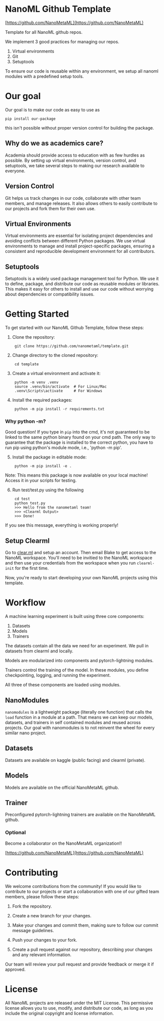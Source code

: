 # NanoML Github Template

[https://github.com/NanoMetaML](https://github.com/NanoMetaML)

Template for all NanoML github repos. 


We implement 3 good practices for managing our repos.

1. Virtual environments
2. Git
3. Setuptools

To ensure our code is reusable within any environment, we setup all nanoml modules with a predefined setup tools.

# Our goal

Our goal is to make our code as easy to use as

    pip install our-package

this isn't possible without proper version control for building the package.


## Why do we as academics care?

Academia should provide access to education with as few hurdles as possible. By setting up virtual environments, version control, and setuptools, we take several steps to making our research available to everyone.

## Version Control

Git helps us track changes in our code, collaborate with other team members, and manage releases. It also allows others to easily contribute to our projects and fork them for their own use.

## Virtual Environments

Virtual environments are essential for isolating project dependencies and avoiding conflicts between different Python packages. We use virtual environments to manage and install project-specific packages, ensuring a consistent and reproducible development environment for all contributors.

## Setuptools

Setuptools is a widely used package management tool for Python. We use it to define, package, and distribute our code as reusable modules or libraries. This makes it easy for others to install and use our code without worrying about dependencies or compatibility issues.

# Getting Started

To get started with our NanoML Github Template, follow these steps:

1. Clone the repository:

        git clone https://github.com/nanometaml/template.git

2. Change directory to the cloned repository:

        cd template

3. Create a virtual environment and activate it:


        python -m venv .venv
        source .venv/bin/activate  # For Linux/Mac
        .venv\Scripts\activate     # For Windows

4. Install the required packages:

        python -m pip install -r requirements.txt

### Why python -m? 
Good question! If you type in `pip` into the cmd, it's not guaranteed to be linked to the same python binary found on your cmd path. The only way to guarantee that the package is installed to the correct python, you have to run pip using python's module mode, i.e., 'python -m pip'.

5. Install the package in editable mode:

        python -m pip install -e .

Note: This means this package is now available on your local machine! Access it in your scripts for testing. 

6. Run test/test.py using the following

        cd test
        python test.py
        >>> Hello from the nanometaml team!
        >>> <Clearml Output>
        >>> Done!

If you see this message, everything is working properly!



## Setup Clearml

Go to [clear.ml](https:\\clear.ml) and setup an account. Then email Blake to get access to the NanoML workspace. You'll need to be invitied to the NanoML workspace and then use your credentials from the workspace when you run `clearml-init` for the first time.

Now, you're ready to start developing your own NanoML projects using this template.

# Workflow

 A machine learning experiment is built using three core components: 

 1. Datasets
 2. Models
 3. Trainers

The datasets contain all the data we need for an experiment. We pull in datasets from clearml and locally.

Models are modularized into components and pytorch-lightning modules.

Trainers control the training of the model. In these modules, you define checkpointing, logging, and running the experiment.

All three of these components are loaded using modules.

## NanoModules

`nanomodules` is a lightweight package (literally one function) that calls the `load` function in a module at a path. That means we can keep our models, datasets, and trainers in self contained modules and reused across projects. Our goal with nanomodules is to not reinvent the wheel for every similar nano project.

## Datasets

Datasets are available on kaggle (public facing) and clearml (private). 

## Models 

Models are available on the official NanoMetaML github. 

## Trainer

Preconfigured pytorch-lightning trainers are available on the NanoMetaML github.

### Optional

Become a collaborator on the NanoMetaML organization!!

[https://github.com/NanoMetaML](https://github.com/NanoMetaML)

# Contributing

We welcome contributions from the community! If you would like to contribute to our projects or start a collaboration with one of our gifted team members, please follow these steps:

1. Fork the repository.

2. Create a new branch for your changes.

3. Make your changes and commit them, making sure to follow our commit message guidelines.

4. Push your changes to your fork.

5. Create a pull request against our repository, describing your changes and any relevant information.

Our team will review your pull request and provide feedback or merge it if approved.

# License

All NanoML projects are released under the MIT License. This permissive license allows you to use, modify, and distribute our code, as long as you include the original copyright and license information.
